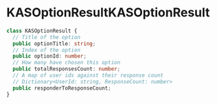 # <a name="kasoptionresult"></a><span data-ttu-id="cb872-101">KASOptionResult</span><span class="sxs-lookup"><span data-stu-id="cb872-101">KASOptionResult</span></span>
```typescript
class KASOptionResult {
  // Title of the option
  public optionTitle: string;
  // Index of the option
  public optionId: number;
  // How many have chosen this option
  public totalResponsesCount: number;
  // A map of user ids against their response count
  // Dictionary<UserId: string, ResponseCount: number>
  public responderToResponseCount;
}
```

